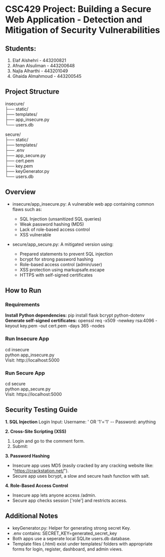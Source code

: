 # CSC429 Project: Building a Secure Web Application - Detection and Mitigation of Security Vulnerabilities

## Students:
1. Elaf Alshehri - 443200821
2. Afnan Alsuliman - 443200648
3. Najla Alharthi - 443201049
4. Ghaida Almahmoud - 443200545

## Project Structure
insecure/  
├── static/  
├── templates/  
├── app_insecure.py  
└── users.db  

secure/  
├── static/  
├── templates/  
├── .env  
├── app_secure.py  
├── cert.pem  
├── key.pem  
├── keyGenerator.py  
└── users.db  

## Overview
- insecure/app_insecure.py: A vulnerable web app containing common flaws such as:
  - SQL Injection (unsanitized SQL queries)
  - Weak password hashing (MD5)
  - Lack of role-based access control
  - XSS vulnerable

- secure/app_secure.py: A mitigated version using:
  - Prepared statements to prevent SQL injection
  - bcrypt for strong password hashing
  - Role-based access control (admin/user)
  - XSS protection using markupsafe.escape
  - HTTPS with self-signed certificates

## How to Run

### Requirements
**Install Python dependencies:**
pip install flask bcrypt python-dotenv
**Generate self-signed certificates:**
openssl req -x509 -newkey rsa:4096 -keyout key.pem -out cert.pem -days 365 -nodes

### Run Insecure App
cd insecure  
python app_insecure.py  
Visit: http://localhost:5000

### Run Secure App
cd secure  
python app_secure.py  
Visit: https://localhost:5000

## Security Testing Guide
**1. SQL Injection**
Login Input:
Username: ' OR '1'='1' --
Password: anything

**2. Cross-Site Scripting (XSS)**
1. Login and go to the comment form.
2. Submit: <script>alert('You have been HACKED!!')</script>

**3. Password Hashing**
- Insecure app uses MD5 (easily cracked by any cracking website like: "https://crackstation.net/").
- Secure app uses bcrypt, a slow and secure hash function with salt.

**4. Role-Based Access Control**
- Insecure app lets anyone access /admin.
- Secure app checks session ['role'] and restricts access.

## Additional Notes
- keyGenerator.py: Helper for generating strong secret Key.
- .env contains: SECRET_KEY=generated_secret_key
- Both apps use a seperate local SQLite users.db database.
- Template files (.html) exist under templates/ folders with appropriate forms for login, register, dashboard, and admin views.
